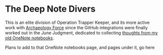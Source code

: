 # The Deep Note Divers

This is an elite division of Operation Trapper Keeper, and its more active work with [Archaeology Force](xance-6ev1z-rb8tq-dw3f5-caz42) since the GitHub integrations were finally worked out in the June Judgment, dedicated to collecting [thoughts from my old OneNote notebooks](gwra9-1vx56-8sa35-twj2y-r7qw2).

Plans to add to that OneNote notebooks page, and pages under it, go here
